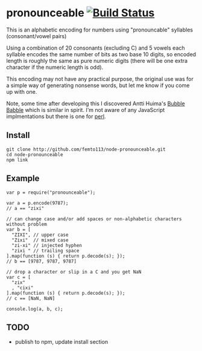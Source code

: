 # pronounceable [![Build Status](https://secure.travis-ci.org/femto113/node-pronounceable.png)](http://travis-ci.org/femto113/node-pronounceable)

This is an alphabetic encoding for numbers using "pronouncable" syllables (consonant/vowel pairs)

Using a combination of 20 consonants (excluding C) and 5 vowels each syllable encodes the same
number of bits as two base 10 digits, so encoded length is roughly the same as pure
numeric digits (there will be one extra character if the numeric length is odd).

This encoding may not have any practical purpose, the original use was for
a simple way of generating nonsense words, but let me know if you come up with one.  

Note, some time after developing this I discovered Antti Huima's [Bubble Babble](http://wiki.yak.net/589)
which is similar in spirit.  I'm not aware of any JavaScript implmentations but there
is one for [perl](http://search.cpan.org/~btrott/Digest-BubbleBabble-0.01/BubbleBabble.pm).

## Install

    git clone http://github.com/femto113/node-pronounceable.git
    cd node-pronounceable
    npm link

## Example

    var p = require("pronounceable");

    var a = p.encode(9787);
    // a == "zixi"

    // can change case and/or add spaces or non-alphabetic characters without problem
    var b = [
      "ZIXI", // upper case
      "Zixi"  // mixed case
      "zi-xi" // injected hyphen
      "zixi " // trailing space
    ].map(function (s) { return p.decode(s); });
    // b == [9787, 9787, 9787]

    // drop a character or slip in a C and you get NaN
    var c = [
      "zix"
      , "cixi"
    ].map(function (s) { return p.decode(s); });
    // c == [NaN, NaN]

    console.log(a, b, c);

## TODO

- publish to npm, update install section
